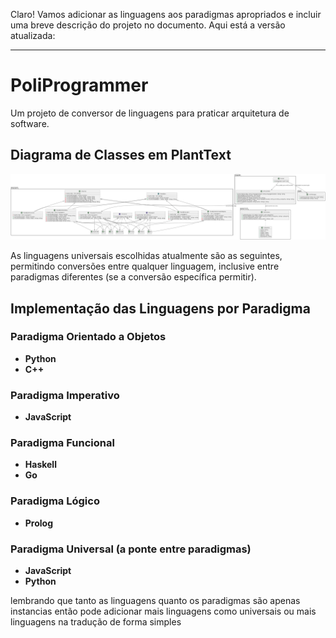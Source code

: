 Claro! Vamos adicionar as linguagens aos paradigmas apropriados e incluir uma breve descrição do projeto no documento. Aqui está a versão atualizada:

---

# PoliProgrammer
Um projeto de conversor de linguagens para praticar arquitetura de software.

## Diagrama de Classes em PlantText
![Diagrama UML](planttext_image.png)


As linguagens universais escolhidas atualmente são as seguintes, permitindo conversões entre qualquer linguagem, inclusive entre paradigmas diferentes (se a conversão específica permitir).


## Implementação das Linguagens por Paradigma

### Paradigma Orientado a Objetos
- **Python**
- **C++**

### Paradigma Imperativo
- **JavaScript**

### Paradigma Funcional
- **Haskell**
- **Go**

### Paradigma Lógico
- **Prolog**

### Paradigma Universal (a ponte entre paradigmas)
- **JavaScript**
- **Python**


lembrando que tanto as linguagens quanto os paradigmas são apenas instancias então pode adicionar mais linguagens como universais ou mais linguagens na tradução de forma simples